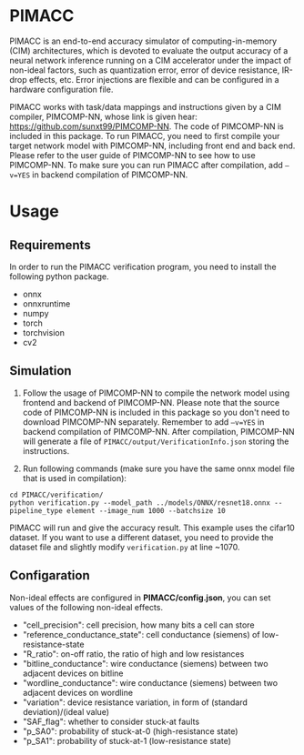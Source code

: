 # PIMACC

PIMACC is an end-to-end accuracy simulator of computing-in-memory (CIM) architectures, which is devoted to evaluate the output accuracy of a neural network inference running on a CIM accelerator under the impact of non-ideal factors, such as quantization error, error of device resistance, IR-drop effects, etc. Error injections are flexible and can be configured in a hardware configuration file.

PIMACC works with task/data mappings and instructions given by a CIM compiler, PIMCOMP-NN, whose link is given hear: https://github.com/sunxt99/PIMCOMP-NN. The code of PIMCOMP-NN is included in this package. To run PIMACC, you need to first compile your target network model with PIMCOMP-NN, including front end and back end. Please refer to the user guide of PIMCOMP-NN to see how to use PIMCOMP-NN. To make sure you can run PIMACC after compilation, add `–v=YES` in backend compilation of PIMCOMP-NN.

# Usage

## Requirements

In order to run the PIMACC verification program, you need to install the following python package.

- onnx
- onnxruntime
- numpy
- torch
- torchvision
- cv2

## Simulation
1. Follow the usage of PIMCOMP-NN to compile the network model using frontend and backend of PIMCOMP-NN. Please note that the source code of PIMCOMP-NN is included in this package so you don't need to download PIMCOMP-NN separately. Remember to add `–v=YES` in backend compilation of PIMCOMP-NN. After compilation, PIMCOMP-NN will generate a file of `PIMACC/output/VerificationInfo.json` storing the instructions.

2. Run following commands (make sure you have the same onnx model file that is used in compilation):

```shell
cd PIMACC/verification/
python verification.py --model_path ../models/ONNX/resnet18.onnx --pipeline_type element --image_num 1000 --batchsize 10
```
PIMACC will run and give the accuracy result. This example uses the cifar10 dataset. If you want to use a different dataset, you need to provide the dataset file and slightly modify `verification.py` at line ~1070. 

## Configaration
Non-ideal effects are configured in **PIMACC/config.json**, you can set values of the following non-ideal effects.
- "cell_precision": cell precision, how many bits a cell can store
- "reference_conductance_state": cell conductance (siemens) of low-resistance-state
- "R_ratio": on-off ratio, the ratio of high and low resistances
- "bitline_conductance": wire conductance (siemens) between two adjacent devices on bitline
- "wordline_conductance": wire conductance (siemens) between two adjacent devices on wordline
- "variation": device resistance variation, in form of (standard deviation)/(ideal value)
- "SAF_flag": whether to consider stuck-at faults
- "p_SA0": probability of stuck-at-0 (high-resistance state)
- "p_SA1": probability of stuck-at-1 (low-resistance state)

